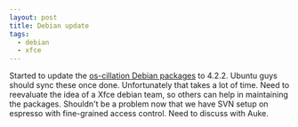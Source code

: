 ```yaml
---
layout: post
title: Debian update
tags:
  - debian
  - xfce
---
```


Started to update the <a href="http://os-works.com/">os-cillation Debian packages</a> to 4.2.2. Ubuntu guys should sync these once done. Unfortunately that takes a lot of time. Need to reevaluate the idea of a Xfce debian team, so others can help in maintaining the packages. Shouldn't be a problem now that we have SVN setup on espresso with fine-grained access control. Need to discuss with Auke.
